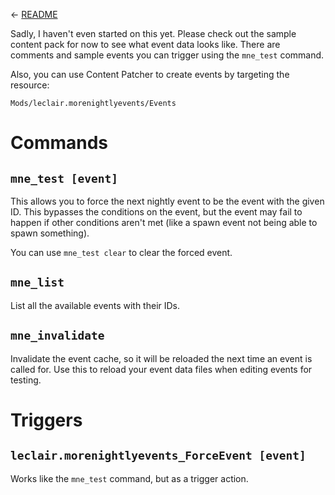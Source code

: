 ← [README](README.md)

Sadly, I haven't even started on this yet. Please check out the sample content pack
for now to see what event data looks like. There are comments and sample events
you can trigger using the `mne_test` command.

Also, you can use Content Patcher to create events by targeting the resource:

```
Mods/leclair.morenightlyevents/Events
```


# Commands

## `mne_test [event]`

This allows you to force the next nightly event to be the event with
the given ID. This bypasses the conditions on the event, but the event
may fail to happen if other conditions aren't met (like a spawn event
not being able to spawn something).

You can use `mne_test clear` to clear the forced event.

## `mne_list`

List all the available events with their IDs.

## `mne_invalidate`

Invalidate the event cache, so it will be reloaded the next time an
event is called for. Use this to reload your event data files when
editing events for testing.


# Triggers

## `leclair.morenightlyevents_ForceEvent [event]`

Works like the `mne_test` command, but as a trigger action.
